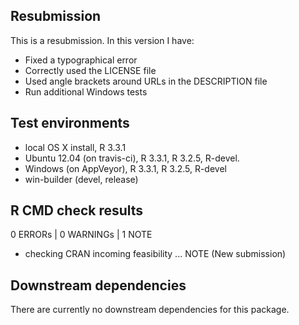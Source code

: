 ## Resubmission

This is a resubmission. In this version I have:

* Fixed a typographical error
* Correctly used the LICENSE file 
* Used angle brackets around URLs in the DESCRIPTION file
* Run additional Windows tests
  
## Test environments

* local OS X install, R 3.3.1
* Ubuntu 12.04 (on travis-ci), R 3.3.1, R 3.2.5, R-devel.
* Windows (on AppVeyor), R 3.3.1, R 3.2.5, R-devel
* win-builder (devel, release)

## R CMD check results

0 ERRORs | 0 WARNINGs | 1 NOTE

* checking CRAN incoming feasibility ... NOTE (New submission)

## Downstream dependencies

There are currently no downstream dependencies for this package.
